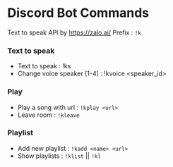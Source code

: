 # Discord Bot Commands
Text to speak API by https://zalo.ai/
Prefix : `!k`
### Text to speak
-   Text to speak : !ks <content>
-   Change voice speaker [1-4] : !kvoice <speaker_id> 
### Play
-   Play a song with url : `!kplay <url>`
-   Leave room : `!kleave`
### Playlist
-   Add new playlist : `!kadd <name> <url>` 
-   Show playlists : `!klist` || `!kl`
